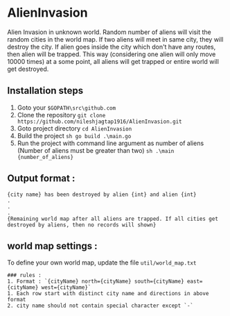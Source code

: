 # AlienInvasion
Alien Invasion in unknown world. Random number of aliens will visit the random cities in the world map. If two aliens will meet in same city, they will destroy the city. If alien goes inside the city which don't have any routes, then alien will be trapped. This way (considering one alien will only move 10000 times) at a some point, all aliens will get trapped or entire world will get destroyed. 

## Installation steps
1. Goto your `$GOPATH\src\github.com`
2. Clone the repository 
    `git clone https://github.com/nileshjagtap1916/AlienInvasion.git`
3. Goto project directory
    `cd AlienInvasion`
4. Build the project 
    `sh go build .\main.go`
5. Run the project with command line argument as number of aliens (Number of aliens must be greater than two)
    `sh .\main {number_of_aliens}`

## Output format : 
```
{city name} has been destroyed by alien {int} and alien {int}
.
.
.
{Remaining world map after all aliens are trapped. If all cities get destroyed by aliens, then no records will shown}
```

## world map settings :
To define your own world map, update the file `util/world_map.txt`
    
    ### rules :
    1. Format : `{cityName} north={cityName} south={cityName} east={cityName} west={cityName}`
    1. Each row start with distinct city name and directions in above format 
    2. city name should not contain special character except `-`